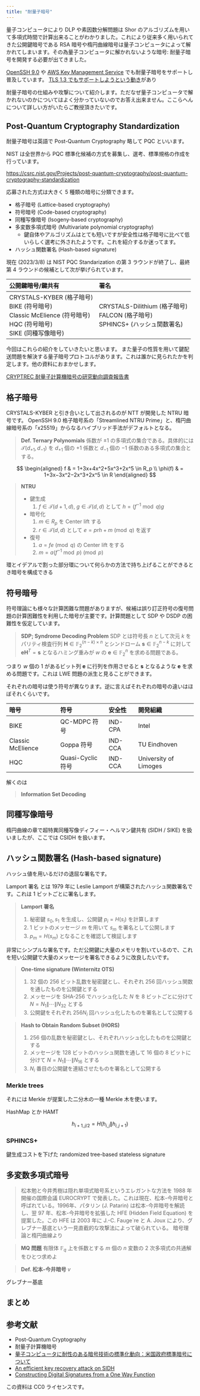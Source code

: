 ```yaml
---
title: "耐量子暗号"
---
```


量子コンピュータにより DLP や素因数分解問題は Shor のアルゴリズムを用いて多項式時間で計算出来ることがわかりました。これにより従来多く用いられてきた公開鍵暗号である RSA 暗号や楕円曲線暗号は量子コンピュータによって解かれてしまいます。その為量子コンピュータに解かれないような暗号: 耐量子暗号を開発する必要が出てきました。

[OpenSSH 9.0](https://www.zdnet.com/article/openssh-now-defaults-to-protecting-against-quantum-computer-attacks/) や [AWS Key Management Service](https://aws.amazon.com/jp/blogs/news/round-2-post-quantum-tls-is-now-supported-in-aws-kms/) でも耐量子暗号をサポートし普及しています。
[TLS 1.3 でもサポートしようという動き](https://www.ietf.org/archive/id/draft-ietf-tls-hybrid-design-04.html#name-table-of-contents)があり

耐量子暗号の仕組みや攻撃について紹介します。ただなぜ量子コンピュータで解かれないのかについてはよく分かっていないのでお答え出来ません。ここらへんについて詳しい方がいたらご教授頂きたいです。

## Post-Quantum Cryptography Standardization
耐量子暗号は英語で Post-Quantum Cryptography 略して PQC といいます。

NIST は全世界から PQC 標準化候補の方式を募集し、選考、標準規格の作成を行っています。

https://csrc.nist.gov/Projects/post-quantum-cryptography/post-quantum-cryptography-standardization

応募された方式は大きく 5 種類の暗号に分類できます。

- 格子暗号 (Lattice-based cryptography)
- 符号暗号 (Code-based cryptography)
- 同種写像暗号 (Isogeny-based cryptography)
- 多変数多項式暗号 (Multivariate polynomial cryptography)
  - 鍵自体やアルゴリズムはとても短いですが安全性は格子暗号に比べて低いらしく選考に外されたようです。これを紹介するか迷ってます。
- ハッシュ関数署名 (Hash-based signature)

現在 (2023/3/8) は NIST PQC Standarization の第 3 ラウンドが終了し、最終第 4 ラウンドの候補として次が挙げられています。

| 公開鍵暗号/鍵共有 | 署名 |
| :---- | :--- |
| CRYSTALS-KYBER (格子暗号) <br> BIKE (符号暗号) <br> Classic McElience (符号暗号) <br> HQC (符号暗号) <br> SIKE (同種写像暗号) | CRYSTALS-Dilithium (格子暗号) <br> FALCON (格子暗号) <br> SPHINCS+ (ハッシュ関数署名) |

今回はこれらの紹介をしていきたいと思います。
また量子の性質を用いて鍵配送問題を解決する量子暗号プロトコルがあります。これは誰かに見られたかを判定します。他の資料におまかせします。

[CRYPTREC 耐量子計算機暗号の研究動向調査報告書](https://www.cryptrec.go.jp/report/cryptrec-tr-2001-2022.pdf)

## 格子暗号

CRYSTALS-KYBER と引き合いとして出されるのが NTT が開発した NTRU 暗号です。
OpenSSH 9.0 格子暗号系の「Streamlined NTRU Prime」と、楕円曲線暗号系の「x25519」からなるハイブリッド手法がデフォルトとなる。

> **Def. Ternary Polynomials**
> 係数が $\pm 1$ の多項式の集合である。具体的には $\mathcal{T}(d_{+1}, d_{-1})$ を $d_{+1}$ 個の $+1$ 係数と $d_{-1}$ 個の $-1$ 係数のある多項式の集合とする。

$$
\begin{aligned}
f & = 1+3x+4x^2+5x^3+2x^5 \in R_p \\
\phi(f) & = 1+3x−3x^2−2x^3+2x^5 \in R
\end{aligned}
$$

> **NTRU**
> - 鍵生成
>   1. $f\in\mathcal{T}(d+1, d)$, $g\in\mathcal{T}(d, d)$ として $h = (f^{-1} \bmod q)g$
> - 暗号化
>   1. $m \in R_p$ を Center lift する
>   2. $r\in\mathcal{T}(d, d)$ として $e = prh + m \pmod q$ を返す
> - 復号
>   1. $a = fe\pmod q$ の Center lift をする
>   2. $m = a(f^{-1}\bmod p)\pmod p$

環とイデアルで割った部分環について何らかの方法で持ち上げることができるとき暗号を構成できる

## 符号暗号
符号理論にも様々な計算困難な問題がありますが、候補は誤り訂正符号の復号問題の計算困難性を利用した暗号が主要です。計算問題として SDP や DSDP の困難性を仮定しています。

> **SDP; Syndrome Decoding Problem**
> SDP とは符号長 $n$ として次元 $k$ をパリティ検査行列 $\bm{H}\in\mathbb{F}_2^{(n-k)\times n}$ とシンドローム $\bm{s}\in\mathbb{F}_2^{n-k}$ に対して $\bm{eH}^T = \bm{s}$ となるハミング重みが $w$ の $\bm{e}\in\mathbb{F}_2^n$ を求める問題である。

つまり $w$ 個の 1 があるビット列 $\bm{e}$ に行列を作用させると $\bm{s}$ となるような $\bm{e}$ を求める問題です。これは LWE 問題の派生と見ることができます。

それぞれの暗号は使う符号が異なります。逆に言えばそれぞれの暗号の違いはほぼそれくらいです。

| 暗号 | 符号 | 安全性 | 開発組織 |
| :-- | :-- | :-- | :-- |
| BIKE | QC-MDPC 符号 | IND-CPA | Intel |
| Classic McElience | Goppa 符号 | IND-CCA | TU Eindhoven |
| HQC | Quasi-Cyclic 符号 | IND-CCA | University of Limoges |

解くのは

> **Information Set Decoding**

## 同種写像暗号
楕円曲線の章で超特異同種写像ディフィー・ヘルマン鍵共有 (SIDH / SIKE) を扱いましたが、ここでは CSIDH を扱います。

## ハッシュ関数署名 (Hash-based signature)
ハッシュ値を用いるだけの退屈な署名です。

Lamport 署名 とは 1979 年に Leslie Lamport が構築されたハッシュ関数署名です。これは 1 ビットごとに署名します。

> **Lamport 署名**
> 1. 秘密鍵 $s_0, s_1$ を生成し、公開鍵 $p_i = H(s_i)$ を計算します
> 2. 1 ビットのメッセージ $m$ を用いて $s_m$ を署名として公開します
> 3. $p_m = H(s_m)$ となることを確認して検証します

非常にシンプルな署名です。ただ公開鍵に大量のメモリを割いているので、これを短い公開鍵で大量のメッセージを署名できるように改良したいです。

> **One-time signature (Winternitz OTS)**
> 1. 32 個の 256 ビット乱数を秘密鍵とし、それぞれ 256 回ハッシュ関数を通したものを公開鍵とする
> 2. メッセージを SHA-256 でハッシュ化した $N$ を 8 ビットごとに分けて $N = N_1\|\cdots\|N_{32}$ とする
> 3. 公開鍵をそれぞれ $256N_i$ 回ハッシュ化したものを署名として公開する

> **Hash to Obtain Random Subset (HORS)**
> 1. 256 個の乱数を秘密鍵とし、それぞれハッシュ化したものを公開鍵とする
> 2. メッセージを 128 ビットのハッシュ関数を通して 16 個の 8 ビットに分けて $N = N_1\|\cdots\|N_{16}$ とする
> 3. $N_i$ 番目の公開鍵を連結させたものを署名として公開する

### Merkle trees
それには Merkle が提案した二分木の一種 Merkle 木を使います。

HashMap とか HAMT

$$
h_{i+1,j/2} = H(h_{i,j}\|h_{i,j+1})
$$

### SPHINCS+
鍵生成コストを下げた
randomized tree-based stateless signature

## 多変数多項式暗号
> 松本勉と今井秀樹は隠れ単項式暗号系というエレガントな方法を 1988 年開催の国際会議 EUROCRYPT で発表した。これは現在、松本-今井暗号と呼ばれている。1996年、パタリン (J. Patarin) は松本-今井暗号を解読し、翌 97 年、松本-今井暗号を拡張した HFE (Hidden Field Equation) を提案した。この HFE は 2003 年に J.-C. Fauge`re と A. Joux により、グレブナー基底という一見直截的な攻撃法によって破られている。
> 暗号理論と楕円曲線より

> **MQ 問題**
> 有限体 $\mathbb{F}_q$ 上を係数とする $m$ 個の $n$ 変数の $2$ 次多項式の共通解をひとつ求めよ

> **Def. 松本-今井暗号**
> $v$

グレブナー基底

## まとめ

## 参考文献
- Post-Quantum Cryptography
- 耐量子計算機暗号
- [量子コンピュータに耐性のある暗号技術の標準化動向：米国政府標準暗号について](https://www.imes.boj.or.jp/research/papers/japanese/19-J-04.pdf)
- [An efficient key recovery attack on SIDH](https://eprint.iacr.org/2022/975)
- [Constructing Digital Signatures from a One Way Function](https://www.microsoft.com/en-us/research/publication/constructing-digital-signatures-one-way-function/)

この資料は CC0 ライセンスです。